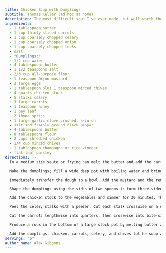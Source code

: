 ```yaml
---
title: Chicken Soup with Dumplings
subtitle: Thomas Keller (ad hoc at home)
description: The most difficult soup I've ever made, but well worth the effort.
ingredients:
  - 1 tablespoon butter
  - 1 cup thinly sliced carrots
  - 1 cup coarsely chopped celery
  - 1 cup coarsely chopped onion
  - 1 cup coarsely chopped leeks
  - salt
  - "Dumplings:"
  - 1/2 cup water
  - 4 tablespoons butter
  - 1 1/2 teaspoons salt
  - 2/3 cup all-purpose flour
  - 1 teaspoon Dijon mustard
  - 2 large eggs
  - 1 tablespoon plus 1 teaspoon minced chives
  - 4 quarts chicken stock
  - 5 stalks celery
  - 3 large carrots
  - 1 teaspoon honey
  - 1 bay leaf
  - 2 thyme sprigs
  - 1 large garlic clove crushed, skin on
  - salt and freshly ground black pepper
  - 4 tablespoons butter
  - 8 tablespoons flour
  - 2 cups shredded chicken
  - 1/4 cup minced chives
  - 1 tablespoon champagne or rice vinegar
  - flat-leaf parsley
directions: |-
  In a medium size saute or frying pan melt the butter and add the carrots, celery, onions, and leeks. Season with salt and cover pan. Reduce the heat to very low and cook very slowly, stirring occasionally, 30 to 35 minutes, until the vegetables are tender.

  Make the dumplings; fill a wide deep pot with boiling water and bring to a simmer. Combine the water, butter, and 1 tablespoon of salt in a medium saucepan and bring to a simmer over medium-high heat. Reduce the heat to medium and add the flour all at once. Mix rapidly until the dough pulls away from the sides of the pan and the bottom of the pan is clean. Continue to stir another 4 to 5 minutes. When enough water has evaporated from the dough it will steam.

  Immediately transfer the dough to a bowl. Add the mustard and the remaining 1/2 teaspoon salt. Mix with a spatula to incorporate. While stirring add the eggs one at a time, beating until completely incorporated. Then mix in the chives.

  Shape the dumplings using the sides of two spoons to form three-sidede foot ball shapes. Place a small piece of dough in the first spoon and transfer to the second spoon along the spoons sides. Transfer back and forth until the desired shape has been achieved. Cook the dumplings in the bowling water in batches to avoid crowding for about 5 minutes. Test for doneness, and set aside.

  Add the chicken stock to the vegetables and simmer for 30 minutes. Then strain and reserve the soup base.

  Peel the celery stalks with a peeler. Cut each stalk crosswise on a diagonal into 1/4 inch thick pieces, until you've produced 1 1/2 cups. Cook the celery in a large pot of boiling salted water until just tender; cool in an ice bath or under cool running water, and drain.

  Cut the carrots lengthwise into quarters, then crosswise into bite-sized pieces, until you've produced 1 1/2 cups. Put the carrots into a small saucepan with the honey, bay leaf, thyme, garlic, a pinch of salt and pepper, and cover with water. Bring to a simmer and cook 4 to 5 minutes, or until just tender.

  Produce a roux in the bottom of a large stock pot by melting butter and combining with flour. Slowly add the stock a bit at a time to the roux making sure to bring the mixture to a boil and completely incorporate each time. Simmer for 30 minutes.

  Add the dumplings, chicken, carrots, celery, and chives tot he soup and heat through. Season with the vinegar, salt and pepper to taste. Transfer to a bowl for serving and sprinkle with parsley.
servings: "6"
author_name: Alex Gibbons
---
```

